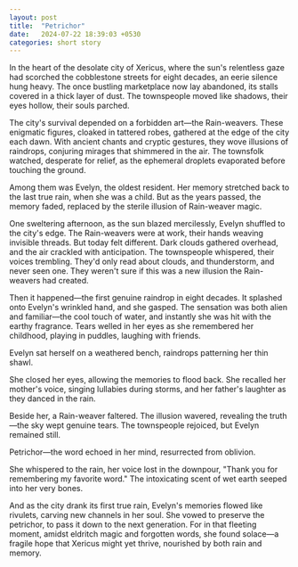 ```yaml
---
layout: post
title:  "Petrichor"
date:   2024-07-22 18:39:03 +0530
categories: short story
---
```


In the heart of the desolate city of Xericus, where the sun's relentless gaze had scorched the cobblestone streets for eight decades, an eerie silence hung heavy. The once bustling marketplace now lay abandoned, its stalls covered in a thick layer of dust. The townspeople moved like shadows, their eyes hollow, their souls parched.

The city's survival depended on a forbidden art—the Rain-weavers. These enigmatic figures, cloaked in tattered robes, gathered at the edge of the city each dawn. With ancient chants and cryptic gestures, they wove illusions of raindrops, conjuring mirages that shimmered in the air. The townsfolk watched, desperate for relief, as the ephemeral droplets evaporated before touching the ground.

Among them was Evelyn, the oldest resident. Her memory stretched back to the last true rain, when she was a child.  But as the years passed, the memory faded, replaced by the sterile illusion of Rain-weaver magic.

One sweltering afternoon, as the sun blazed mercilessly, Evelyn shuffled to the city's edge. The Rain-weavers were at work, their hands weaving invisible threads. But today felt different. Dark clouds gathered overhead, and the air crackled with anticipation. The townspeople whispered, their voices trembling. They'd only read about clouds, and thunderstorm, and never seen one. They weren't sure if this was a new illusion the Rain-weavers had created.

Then it happened—the first genuine raindrop in eight decades. It splashed onto Evelyn's wrinkled hand, and she gasped. The sensation was both alien and familiar—the cool touch of water, and instantly she was hit with the earthy fragrance. Tears welled in her eyes as she remembered her childhood, playing in puddles, laughing with friends.

Evelyn sat herself on a weathered bench, raindrops patterning her thin shawl.

She closed her eyes, allowing the memories to flood back. She recalled her mother's voice, singing lullabies during storms, and her father's laughter as they danced in the rain. 

Beside her, a Rain-weaver faltered. The illusion wavered, revealing the truth —the sky wept genuine tears. The townspeople rejoiced, but Evelyn remained still.

Petrichor—the word echoed in her mind, resurrected from oblivion.

She whispered to the rain, her voice lost in the downpour, "Thank you for remembering my favorite word." The intoxicating scent of wet earth seeped into her very bones.

And as the city drank its first true rain, Evelyn's memories flowed like rivulets, carving new channels in her soul. She vowed to preserve the petrichor, to pass it down to the next generation. For in that fleeting moment, amidst eldritch magic and forgotten words, she found solace—a fragile hope that Xericus might yet thrive, nourished by both rain and memory. 


